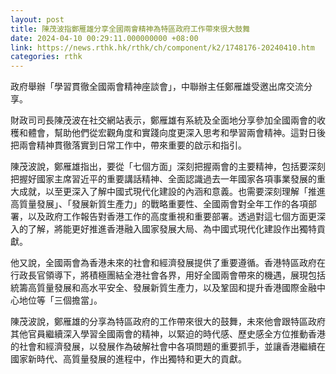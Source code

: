 ```yaml
---
layout: post
title: 陳茂波指鄭雁雄分享全國兩會精神為特區政府工作帶來很大鼓舞
date: 2024-04-10 00:29:11.000000000 +08:00
link: https://news.rthk.hk/rthk/ch/component/k2/1748176-20240410.htm
categories: rthk
---
```


政府舉辦「學習貫徹全國兩會精神座談會」，中聯辦主任鄭雁雄受邀出席交流分享。

財政司司長陳茂波在社交網站表示，鄭雁雄有系統及全面地分享參加全國兩會的收穫和體會，幫助他們從宏觀角度和實踐向度更深入思考和學習兩會精神。這對日後把兩會精神貫徹落實到日常工作中，帶來重要的啟示和指引。

陳茂波說，鄭雁雄指出，要從「七個方面」深刻把握兩會的主要精神，包括要深刻把握好國家主席習近平的重要講話精神、全面認識過去一年國家各項事業發展的重大成就，以至更深入了解中國式現代化建設的內涵和意義。也需要深刻理解「推進高質量發展」、「發展新質生產力」的戰略重要性、全國兩會對全年工作的各項部署，以及政府工作報告對香港工作的高度重視和重要部署。透過對這七個方面更深入的了解，將能更好推進香港融入國家發展大局、為中國式現代化建設作出獨特貢獻。

他又說，全國兩會為香港未來的社會和經濟發展提供了重要遵循。香港特區政府在行政長官領導下，將積極團結全港社會各界，用好全國兩會帶來的機遇，展現包括統籌高質量發展和高水平安全、發展新質生產力，以及鞏固和提升香港國際金融中心地位等「三個擔當」。

陳茂波說，鄭雁雄的分享為特區政府的工作帶來很大的鼓舞，未來他會跟特區政府其他官員繼續深入學習全國兩會的精神，以緊迫的時代感、歷史感全方位推動香港的社會和經濟發展，以發展作為破解社會中各項問題的重要抓手，並讓香港繼續在國家新時代、高質量發展的進程中，作出獨特和更大的貢獻。
